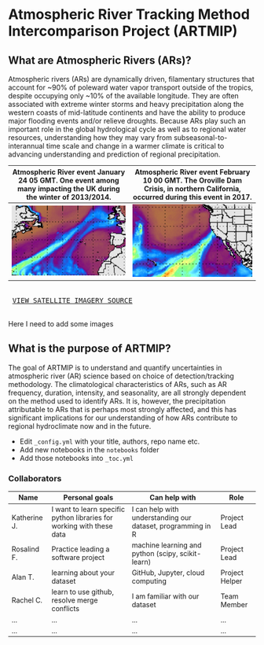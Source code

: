# Atmospheric River Tracking Method Intercomparison Project (ARTMIP)

## What are Atmospheric Rivers (ARs)?
Atmospheric rivers (ARs) are dynamically driven, filamentary structures that account for ~90% of poleward water vapor transport outside of the tropics, despite occupying only ~10% of the available longitude. They are often associated with extreme winter storms and heavy precipitation along the western coasts of mid-latitude continents and have the ability to produce major flooding events and/or relieve droughts. Because ARs play such an important role in the global hydrological cycle as well as to regional water resources, understanding how they may vary from subseasonal-to-interannual time scale and change in a warmer climate is critical to advancing understanding and prediction of regional precipitation.

Atmospheric River event January 24 05 GMT. One event among many impacting the UK during the winter of 2013/2014. |  Atmospheric River event February 10 00 GMT. The Oroville Dam Crisis, in northern California, occurred during this event in 2017.
:---:|:---:
![A satellite image of an Atmospheric River impacting the UK](ARTMIP_2014Jan24.UK_.flooding.jpg)  |  ![A satellite image of an Atmospheric River impacting Northern California](ARTMIP_2017Feb10.OrovilleDamCrisis-cropped.jpg)



<kbd> <br> [VIEW SATELLITE IMAGERY SOURCE](https://tropic.ssec.wisc.edu/real-time/mimic-tpw/global/main.html) <br> </kbd>

Here I need to add some images

## What is the purpose of ARTMIP?
The goal of ARTMIP is to understand and quantify uncertainties in atmospheric river (AR) science based on choice of detection/tracking methodology. The climatological characteristics of ARs, such as AR frequency, duration, intensity, and seasonality, are all strongly dependent on the method used to identify ARs. It is, however, the precipitation attributable to ARs that is perhaps most strongly affected, and this has significant implications for our understanding of how ARs contribute to regional hydroclimate now and in the future.

* Edit `_config.yml` with your title, authors, repo name etc.
* Add new notebooks in the `notebooks` folder
* Add those notebooks into `_toc.yml`

### Collaborators


| Name | Personal goals | Can help with | Role |
| ------------- | ------------- | ------------- | ------------- |
| Katherine J. | I want to learn specific python libraries for working with these data  | I can help with understanding our dataset, programming in R  | Project Lead |
| Rosalind F. | Practice leading a software project | machine learning and python (scipy, scikit-learn) | Project Lead |
| Alan T. | learning about your dataset | GitHub, Jupyter, cloud computing | Project Helper |
| Rachel C. | learn to use github, resolve merge conflicts | I am familiar with our dataset | Team Member  |
| ... | ... | ... | ... |
| ... | ... | ... | ... |
